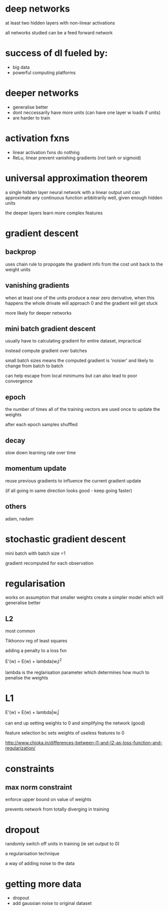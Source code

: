 # deep networks
at least two hidden layers with non-linear activations

all networks studied can be a feed forward network

# success of dl fueled by: 
* big data
* powerful computing platforms

# deeper networks
* generalise better
* dont neccessarily have more units (can have one layer w loads if units)
* are harder to train

# activation fxns
* linear activation fxns do nothing
* ReLu, linear prevent vanishing gradients (not tanh or sigmoid)

# universal approximation theorem 
a single hidden layer neural network with a linear output unit can approximate any continuous function arbbitrarily well, given enough hidden units

the deeper layers learn more complex features

# gradient descent
## backprop 
uses chain rule to propogate the gradient info from the cost unit back to the weight units

## vanishing gradients
when at least one of the units produce a near zero derivative, when this happens the whole drivate will approach 0 and the gradient will get stuck

more likely for deeper networks

## mini batch gradient descent
usually have to calculating gradient for entire dataset, impractical

instead compute gradient over batches

small batch sizes means the computed gradient is 'noisier' and likely to change from batch to batch

can help escape from local minimums but can also lead to poor convergence

## epoch
the number of times all of the training vectors are used once to update the weights

after each epoch samples shuffled 

## decay
slow down learning rate over time

## momentum update
reuse previous gradients to influence the current gradient update

(if all going in same direction looks good - keep going faster)

## others 
adam, nadam


# stochastic gradient descent
mini batch with batch size =1 

gradient recomputed for each observation


# regularisation

works on assumption that smaller weights create a simpler model which will generalise better
## L2 
most common

Tikhonov reg of least squares 

adding a penalty to a loss fxn

E'(w) = E(w) + lambda(w<sub>i</sub>)<sup>2</sup>

lambda is the reglarisation parameter which determines how much to penalise the weights

# L1
E'(w) = E(w) + lambda|w<sub>i</sub>|

can end up setting weights to 0 and simplifying the network (good) 

feature selection bc sets weights of useless features to 0 

http://www.chioka.in/differences-between-l1-and-l2-as-loss-function-and-regularization/

# constraints
## max norm constraint
enforce upper bound on value of weights

prevents network from totally diverging in training

# dropout
randomly switch off units in training (ie set output to 0) 

a regularisation technique

a way of adding noise to the data

# getting more data
* dropout 
* add gaussian noise to original dataset

